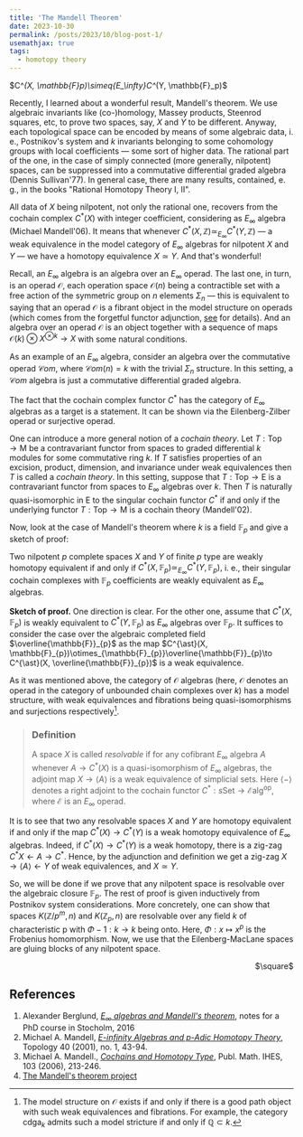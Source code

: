 ```yaml
---
title: 'The Mandell Theorem'
date: 2023-10-30
permalink: /posts/2023/10/blog-post-1/
usemathjax: true
tags:
  - homotopy theory
---
```

 \$C^*(X, \mathbb{F}_p)\simeq_{E_\infty}C^*(Y, \mathbb{F}_p)\$ 

Recently, I learned about a wonderful result, Mandell's theorem. We use algebraic invariants like (co-)homology, Massey products, Steenrod squares, etc, to prove two spaces, say, $X$ and $Y$ to be different. Anyway, each  topological space can be encoded by means of some algebraic data, i. e., Postnikov's system and $k$ invariants belonging to some cohomology groups with local coefficients — some sort of higher data. The rational part of the one, in the case of simply connected (more generally, nilpotent) spaces, can be suppressed into a commutative differential graded algebra (Dennis Sullivan'77). In general case, there are many results, contained, e. g., in the books "Rational Homotopy Theory I, II". 

All data of $X$ being nilpotent, not only the rational one, recovers from the cochain complex $C^\ast(X)$ with integer coefficient, considering as $E_{\infty}$ algebra (Michael Mandell'06). It means that whenever $C^{\ast}(X, \mathbb{Z}) \simeq_{E_{\infty}} C^\ast(Y, \mathbb{Z})$ — a weak equivalence in the model category of $E_{\infty}$ algebras for nilpotent $X$ and $Y$ — we have a homotopy equivalence $X\simeq Y$. And that's wonderful!

Recall, an $E_{\infty}$ algebra is an algebra over an $E_{\infty}$ operad. The last one, in turn, is an operad $\mathcal{O}$, each operation space $\mathcal{O}(n)$ being a contractible set with a free action of the symmetric group on $n$ elements $\Sigma_{n}$ — this is equivalent to saying that an operad $\mathcal{O}$ is a fibrant object in the model structure on operads (which comes from the forgetful functor adjunction, [see](https://ncatlab.org/nlab/show/model+structure+on+operads) for details). And an algebra over an operad $\mathcal{O}$ is an object together with a sequence of maps $\mathcal{O}(k)\otimes X^{\otimes k}\to X$ with some natural conditions. 

As an example of an $E_{\infty}$ algebra, consider an algebra over the commutative operad $\mathcal{C}om,$ where $\mathcal{C}om(n) = k$ with the trivial $\Sigma_{n}$ structure. In this setting, a $\mathcal{C}om$ algebra is just a commutative differential graded algebra.   

The fact that the cochain complex functor $C^{\ast}$ has the category of $E_{\infty}$ algebras as a target is a statement. It can be shown via the Eilenberg-Zilber operad or surjective operad.     

One can introduce a more general notion of a *cochain theory*. Let $T: \mathsf{Top}\to \mathsf{M}$ be a contravariant functor from spaces to graded differential $k$ modules for some commutative ring $k.$ If $T$ satisfies properties of an excision,  product, dimension, and invariance under weak equivalences then $T$ is called a *cochain theory*. In this setting, suppose that $T: \mathsf{Top}\to \mathsf{E}$ is a contravariant functor from spaces to $E_{\infty}$ algebras over $k.$ Then $T$ is naturally quasi-isomorphic in $\mathsf{E}$ to the singular cochain functor $C^{\ast}$ if and only if the underlying functor $T: \mathsf{Top}\to \mathsf{M}$ is a cochain theory (Mandell'02).        

Now, look at the case of Mandell's theorem where $k$ is a field $\mathbb{F}_{p}$ and give a sketch of proof:

 Two nilpotent $p$ complete spaces $X$ and $Y$ of finite $p$ type are weakly homotopy equivalent if and only if $C^{\ast}(X, {\mathbb{F}}_{p}){\simeq}_{E_{\infty}} C^{\ast}(Y, \mathbb{F}_{p}),$  i. e., their singular cochain complexes with ${\mathbb{F}}_{p}$ coefficients are weakly equivalent as ${E}_{\infty}$ algebras.

**Sketch of proof.** One direction is clear. For the other one, assume that $C^{\ast}(X, \mathbb{F}_{p})$ is weakly equivalent to $C^{\ast}(Y, \mathbb{F}_{p})$ as $E_{\infty}$ algebras over $\mathbb{F}_{p}.$ It suffices to consider the case over the algebraic completed field $\overline{\mathbb{F}}_{p}$ as the map $C^{\ast}(X, \mathbb{F}_{p})\otimes_{\mathbb{F}_{p}}\overline{\mathbb{F}}_{p}\to C^{\ast}(X, \overline{\mathbb{F}}_{p})$ is a weak equivalence. 

As it was mentioned above, the category of $\mathcal{O}$ algebras (here, $\mathcal{O}$ denotes an operad in the category of unbounded chain complexes over $k)$ has a model structure, with weak equivalences and fibrations being quasi-isomorphisms and surjections respectively[^1]. 

[^1]: The model structure on $\mathcal{O}$ exists if and only if there is a good path object with such weak equivalences and fibrations. For example, the category $\mathsf{cdga}_k$ admits such a model stricture if and only if $\mathbb{Q}\subset k.$

> ### Definition
>  A space $X$ is called *resolvable* if for any cofibrant $E_\infty$ algebra $A$ whenever $A\to C^\ast(X)$ is a quasi-isomorphism of $E_\infty$ algebras, the adjoint map $X\to \langle A \rangle$ is a weak equivalence of simplicial sets. Here $\langle - \rangle$ denotes a right adjoint to the cochain functor $C^\ast : s\mathsf{Set}\to \mathcal{E}\mathsf{alg}^{\mathrm{op}},$ where $\mathcal{E}$ is an $E_\infty$ operad. 

It is to see that two any resolvable spaces $X$ and $Y$ are homotopy equivalent if and only if the map $C^\ast(X)\to C^\ast(Y)$ is a weak homotopy equivalence of $E_\infty$ algebras. Indeed, if $C^\ast(X)\to C^\ast(Y)$ is a weak homotopy, there is a zig-zag $C^\ast X\leftarrow A\to C^\ast$. Hence, by the adjunction and definition we get a zig-zag $X\to \langle A\rangle\leftarrow Y$ of weak equivalences, and $X\simeq Y$.

So, we will be done if we prove that any nilpotent space is resolvable over the algebraic closure $\mathbb{F}_p.$ The rest of proof is given inductively from Postnikov system considerations. More concretely, one can show that spaces $K(\mathbb{Z}/p^m, n)$ and $K(\mathbb{Z}_p, n)$ are resolvable over any field $k$ of characteristic p with $\Phi - 1: k\to k$ being onto. Here, $\Phi: x\mapsto x^p$ is the Frobenius homomorphism. Now, we use that the Eilenberg-MacLane spaces are gluing blocks of any nilpotent space.
<div style="text-align: right"> $\square$ </div>

## References

1. Alexander Berglund, [*$E_\infty$ algebras and Mandell's theorem*](https://staff.math.su.se/alexb/Eoo_2016-08-10.pdf), notes for a PhD course in Stocholm, 2016
2. Michael A. Mandell, [*E-infinity Algebras and p-Adic Homotopy Theory*](https://mmandell.pages.iu.edu/papers/einffinal.pdf), Topology 40 (2001), no. 1, 43-94.
3. Michael A. Mandell., [*Cochains and Homotopy Type*](http://dx.doi.org/10.1007/s10240-006-0037-6), Publ. Math. IHES, 103 (2006), 213-246.
4. [The Mandell's theorem project](https://sites.google.com/view/mandellstheorem/home)


 

